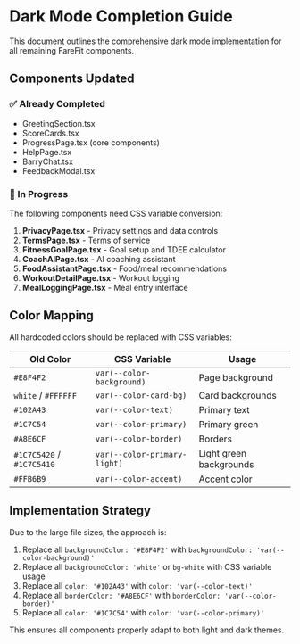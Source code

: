 # Dark Mode Completion Guide

This document outlines the comprehensive dark mode implementation for all remaining FareFit components.

## Components Updated

### ✅ Already Completed
- GreetingSection.tsx
- ScoreCards.tsx  
- ProgressPage.tsx (core components)
- HelpPage.tsx
- BarryChat.tsx
- FeedbackModal.tsx

### 🔄 In Progress  
The following components need CSS variable conversion:

1. **PrivacyPage.tsx** - Privacy settings and data controls
2. **TermsPage.tsx** - Terms of service
3. **FitnessGoalPage.tsx** - Goal setup and TDEE calculator
4. **CoachAIPage.tsx** - AI coaching assistant  
5. **FoodAssistantPage.tsx** - Food/meal recommendations
6. **WorkoutDetailPage.tsx** - Workout logging
7. **MealLoggingPage.tsx** - Meal entry interface

## Color Mapping

All hardcoded colors should be replaced with CSS variables:

| Old Color | CSS Variable | Usage |
|-----------|--------------|-------|
| `#E8F4F2` | `var(--color-background)` | Page background |
| `white` / `#FFFFFF` | `var(--color-card-bg)` | Card backgrounds |
| `#102A43` | `var(--color-text)` | Primary text |
| `#1C7C54` | `var(--color-primary)` | Primary green |
| `#A8E6CF` | `var(--color-border)` | Borders |
| `#1C7C5420` / `#1C7C5410` | `var(--color-primary-light)` | Light green backgrounds |
| `#FFB6B9` | `var(--color-accent)` | Accent color |

## Implementation Strategy

Due to the large file sizes, the approach is:

1. Replace all `backgroundColor: '#E8F4F2'` with `backgroundColor: 'var(--color-background)'`
2. Replace all `backgroundColor: 'white'` or `bg-white` with CSS variable usage
3. Replace all `color: '#102A43'` with `color: 'var(--color-text)'`
4. Replace all `borderColor: '#A8E6CF'` with `borderColor: 'var(--color-border)'`
5. Replace all `color: '#1C7C54'` with `color: 'var(--color-primary)'`

This ensures all components properly adapt to both light and dark themes.
